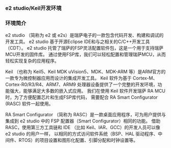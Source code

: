 ### e2 studio/Keil开发环境

### 环境简介

e2 studio （简称为 e2 或 e2s）是瑞萨电子的一款包含代码开发、构建和调试的开发工具。 e2 studio 基于开源Eclipse IDE和与之相关的C/C++开发工具（CDT）。 e2 studio 托管了瑞萨的FSP灵活配置软件包，这是一个用于支持瑞萨MCU开发的固件库。 通过使用FSP库，我们可以轻松配置和管理瑞萨MCU，从而轻松实现复杂的应用程序。

Keil （也称为 Keil5、Keil MDK uVision5、MDK、MDK-ARM 等）是ARM官方的一款专为微控制器应用而设计的集成开发工具。 Keil 软件为基于 Cortex-M、Cortex-R0/R3/R4、ARM7、ARM9 处理器设备提供了一个完整的开发环境，功能强大，能够满足大多数的嵌入式应用。 我们在使用 Keil 软件开发瑞萨 RA MCU 时，为了方便配置芯片和生成FSP库代码， 需要配合 RA Smart Configurator (RASC) 软件一起使用。

RA Smart Configurator （简称为 RASC）是一款桌面应用程序，可为用户提供与集成到 e2 studio 中的 FSP 配置器（Smart Configurator）相同的功能。 借助 RASC，使用第三方工具链和 IDE （比如 Keil、IAR、GCC）的开发人员可以像 e2 studio 的用户一样， 以相同的方式访问软件系统（BSP、HAL 驱动程序、中间件、RTOS）的项目设置和图形化配置、引脚分配和时钟设置等。

